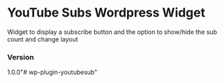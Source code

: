 # YouTube Subs Wordpress Widget

Widget to display a subscribe button and the option to show/hide the sub count and change layout

### Version
1.0.0"# wp-plugin-youtubesub" 
